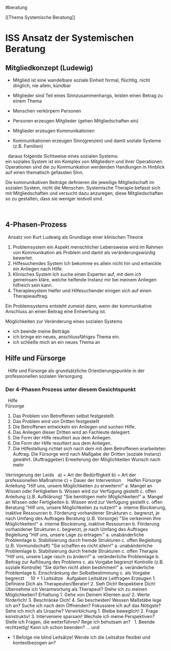 #beratung 

[[Thema Systemische Beratung]]


# ISS Ansatz der Systemischen Beratung

## Mitgliedkonzept (Ludewig)
- Mitglied ist eine wandelbare soziale Einheit
formal, flüchtig, nicht dinglich, nie allein, kündbar

- Mitglieder sind Teil eines Sinnzusammenhangs, leisten einen Betrag zu einem Thema
 
- Menschen verkörpern Personen

- Personen erzeugen Mitglieder (gehen Mitgliedschaften ein)

- Mitglieder erzeugen Kommunikationen

- Kommunikationen erzeugen Sinn(grenzen) und damit soziale Systeme (z.B. Familien)  

 
daraus folgende Sichtweise eines sozialen Systems:  
ein soziales System ist ein Komplex von Mitgliedern und ihrer Operationen.  
Operationen sind die zu Kommunikation werdenden Handlungen in Hinblick auf einen thematisch gefassten Sinn.

Die kommunikativen Beiträge definieren die jeweilige Mitgliedschaft im sozialen System, nicht die Menschen. 
Systemische Therapie befasst sich mit Mitgliedschaften und versucht dazu anzuregen, diese Mitgliedschaften so zu gestalten, dass sie weniger leidvoll sind.

 
## 4-Phasen-Prozess
 
Ansatz von Kurt Ludewig als Grundlage einer klinischen Theorie
 
1. Problemsystem
ein Aspekt menschlicher Lebensweise wird im Rahmen von Kommunikation als Problem und damit als veränderungswürdig bewertet.
 
2. Hilfesuchendes System
Ich bekomme es allein nicht hin und entwickle ein Anliegen nach Hilfe. 
 
3. Klinisches System
Ich suche einen Experten auf, mit dem ich gemeinsam kläre, welche helfende Instanz mir bei meinem Anliegen hilfreich sein kann. 
 
4. Therapiesystem
Helfer und Hilfesuchender einigen sich auf einen Therapieauftrag.

Ein Problemsystems entsteht zumeist dann, wenn der kommunikative Anschluss an einen Beitrag eine Entwertung ist.


Möglichkeiten zur Veränderung eines sozialen Systems
- ich beende meine Beiträge
- ich bringe ein neues, anschlussfähiges Thema ein.
- ich schließe mich an ein neues Thema an
 

## Hilfe und Fürsorge
 
Hilfe und Fürsorge als grundsätzliche Orientierungspunkte in der professionellen sozialen Versorgung
 
 
### Der 4-Phasen Prozess unter diesem Gesichtspunkt
 
Hilfe  
Fürsorge
1. Das Problem von Betroffenen selbst festgestellt.
1. Das Problem wird von Dritten festgestellt
2. Die Betroffenen entwickeln ein Anliegen und suchen Hilfe.
2. Das Anliegen dieser Dritten wird  an Fachleute delegiert. 
3. Die Form der Hilfe resultiert aus dem Anliegen.
3. Die Form der Hilfe resultiert aus dem Anliegen.
4. Die Hilfestellung richtet sich nach dem mit dem Betroffenen erarbeiteten Auftrag.
Die Fürsorge wird nach Maßgabe der Dritten (soziale Instanz) gewährt. (Auftraggeber)
Erweiterung der Möglichkeiten
Wunsch nach mehr

Verringerung der Leids
 
a) = Art der Bedürftigkeit
b) = Art der professionellen Maßnahme
c) = Dauer der Intervention
 
 
Helfen
Fürsorge
Anleitung
"Hilf uns, unsere Möglichkeiten zu erweitern!"
    a. Mangel an Wissen oder Fertigkeiten
    b. Wissen wird zur Verfügung gestellt
    c. offen
 
Anleitung (z.B. Aufklärung)
"Sie benötigen mehr Möglichkeiten!"
    a. Mangel an Wissen oder Fertigkeiten
    b. Wissen wird zur Verfügung gestellt
    c. offen
Beratung
"Hilf uns, unsere Möglichkeiten zu nutzen!"
    a. interne Blockierung, inaktive Ressourcen
    b. Förderung vorhandener Strukturen
    c. begrenzt, je nach Umfang des Auftrages
Beratung (z.B. Vorsorge)
"Sie verkennen Ihre Möglichkeiten!"
        a. interne Blockierung, inaktive Ressourcen
        b. Förderung vorhandener Strukturen
        c. begrenzt, je nach Umfang des Auftrages
Begleitung
"Hilf uns, unsere Lage zu ertragen."
    a. unabänderliche Problemlage
    b. Stabilisierung durch fremde Strukturen
    c. offen
Begleitung (z.B. Vormundschaft)
"Sie schaffen es nicht allein!"
        a. unabänderliche Problemlage
        b. Stabilisierung durch fremde Strukturen
        c. offen
Therapie
"Hilf uns, unsere Lage rasch zu ändern!"
    a. veränderliche Problemlage
    b. Beitrag zur Auflösung des Problems
    c. als Vorgabe begrenzt
Kontrolle (z.B. soziale Kontrolle)
"Sie dürfen nicht allein bestimmen!"
        a. veränderliche Problemlage
        b. Einschränkung der Selbstbestimmung
        c. als Vorgabe begrenzt
 
 
10 + 1 Leitsätze
 
Aufgaben
Leitsätze
Leitfragen
Erzeugen
        1. Definiere Dich als Therapeuten/Berater!
        2.  Sieh Dich! Respektiere Dich!
Übernehme ich Verantwortung als Therapeut?
Stehe ich zu meinen Möglichkeiten?
Erhaltung
        1.  Gehe von Deinem Klienten aus!
        2. Werte förderlich!
        3. Beschränke Dich!
        4. Sei bescheiden!
Wessen Maßstäbe lege ich an?
Suche ich nach dem Öffnenden?
Fokussiere ich auf das Nötigste?
Sehe ich mich als Ursache?
Verwirklichung
        1. Bleibe beweglich!
        2. Frage konstruktiv!
        3. Interveniere sparsam!
Wechsle ich meine Perspektiven?
Stelle ich Fragen, die weiterführen?
Rege ich behutsam an?
 
        1. Beende rechtzeitig!
Kann ich schon beenden?
… und
+ 1 Befolge nie blind Leitsätze!
Wende ich die Leitsätze flexibel und kontextbezogen an?
